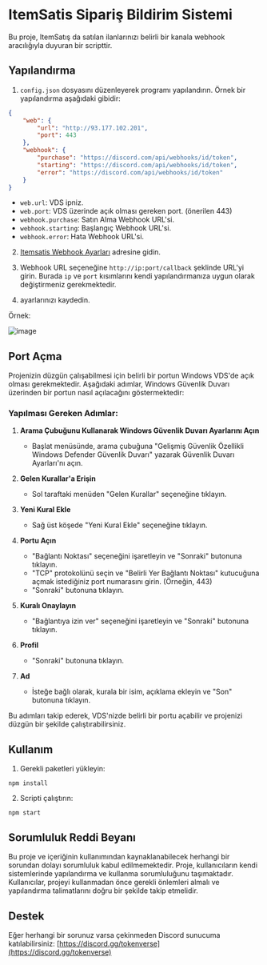 # ItemSatis Sipariş Bildirim Sistemi

Bu proje, ItemSatış da satılan ilanlarınızı belirli bir kanala webhook aracılığıyla duyuran bir scripttir.

## Yapılandırma

1. `config.json` dosyasını düzenleyerek programı yapılandırın. Örnek bir yapılandırma aşağıdaki gibidir:

```json
{
    "web": {
        "url": "http://93.177.102.201",
        "port": 443
    },
    "webhook": {
        "purchase": "https://discord.com/api/webhooks/id/token",
        "starting": "https://discord.com/api/webhooks/id/token",
        "error": "https://discord.com/api/webhooks/id/token"
    }
}
```

- `web.url`: VDS ipniz.
- `web.port`: VDS üzerinde açık olması gereken port. (önerilen 443)
- `webhook.purchase`: Satın Alma Webhook URL'si.
- `webhook.starting`: Başlangıç Webhook URL'si.
- `webhook.error`: Hata Webhook URL'si.

2. [Itemsatis Webhook Ayarları](https://www.itemsatis.com/webhook-ayarlari.html) adresine gidin.

3. Webhook URL seçeneğine `http://ip:port/callback` şeklinde URL'yi girin. Burada `ip` ve `port` kısımlarını kendi yapılandırmanıza uygun olarak değiştirmeniz gerekmektedir.

4. ayarlarınızı kaydedin.

Örnek:

![image](https://github.com/Endylus/itemsatis-order-notification/assets/122468378/07077d7a-5d7f-45e4-93b9-5cd4f71f6d27)

## Port Açma

Projenizin düzgün çalışabilmesi için belirli bir portun Windows VDS'de açık olması gerekmektedir. Aşağıdaki adımlar, Windows Güvenlik Duvarı üzerinden bir portun nasıl açılacağını göstermektedir:

### Yapılması Gereken Adımlar:

1. **Arama Çubuğunu Kullanarak Windows Güvenlik Duvarı Ayarlarını Açın**
   - Başlat menüsünde, arama çubuğuna "Gelişmiş Güvenlik Özellikli Windows Defender Güvenlik Duvarı" yazarak Güvenlik Duvarı Ayarları'nı açın.

2. **Gelen Kurallar'a Erişin**
   - Sol taraftaki menüden "Gelen Kurallar" seçeneğine tıklayın.

3. **Yeni Kural Ekle**
   - Sağ üst köşede "Yeni Kural Ekle" seçeneğine tıklayın.

4. **Portu Açın**
   - "Bağlantı Noktası" seçeneğini işaretleyin ve "Sonraki" butonuna tıklayın.
   - "TCP" protokolünü seçin ve "Belirli Yer Bağlantı Noktası" kutucuğuna açmak istediğiniz port numarasını girin. (Örneğin, 443)
   - "Sonraki" butonuna tıklayın.

5. **Kuralı Onaylayın**
   - "Bağlantıya izin ver" seçeneğini işaretleyin ve "Sonraki" butonuna tıklayın.

6. **Profil**
   - "Sonraki" butonuna tıklayın.

7. **Ad**
   - İsteğe bağlı olarak, kurala bir isim, açıklama ekleyin ve "Son" butonuna tıklayın.

Bu adımları takip ederek, VDS'nizde belirli bir portu açabilir ve projenizi düzgün bir şekilde çalıştırabilirsiniz.

## Kullanım

1. Gerekli paketleri yükleyin:

```
npm install
```

2. Scripti çalıştırın:

```
npm start
```

## Sorumluluk Reddi Beyanı
Bu proje ve içeriğinin kullanımından kaynaklanabilecek herhangi bir sorundan dolayı sorumluluk kabul edilmemektedir. Proje, kullanıcıların kendi sistemlerinde yapılandırma ve kullanma sorumluluğunu taşımaktadır. Kullanıcılar, projeyi kullanmadan önce gerekli önlemleri almalı ve yapılandırma talimatlarını doğru bir şekilde takip etmelidir.

## Destek

Eğer herhangi bir sorunuz varsa çekinmeden Discord sunucuma katılabilirsiniz: [https://discord.gg/tokenverse](https://discord.gg/tokenverse)
